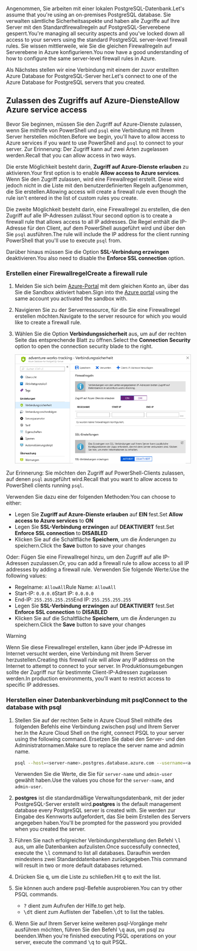 <span data-ttu-id="5f056-101">Angenommen, Sie arbeiten mit einer lokalen PostgreSQL-Datenbank.</span><span class="sxs-lookup"><span data-stu-id="5f056-101">Let's assume that you're using an on-premises PostgreSQL database.</span></span> <span data-ttu-id="5f056-102">Sie verwalten sämtliche Sicherheitsaspekte und haben alle Zugriffe auf Ihre Server mit den Standardfirewallregeln auf PostgreSQL-Serverebene gesperrt.</span><span class="sxs-lookup"><span data-stu-id="5f056-102">You're managing all security aspects and you've locked down all access to your servers using the standard PostgreSQL server-level firewall rules.</span></span> <span data-ttu-id="5f056-103">Sie wissen mittlerweile, wie Sie die gleichen Firewallregeln auf Serverebene in Azure konfigurieren.</span><span class="sxs-lookup"><span data-stu-id="5f056-103">You now have a good understanding of how to configure the same server-level firewall rules in Azure.</span></span>

<span data-ttu-id="5f056-104">Als Nächstes stellen wir eine Verbindung mit einem der zuvor erstellten Azure Database for PostgreSQL-Server her.</span><span class="sxs-lookup"><span data-stu-id="5f056-104">Let's connect to one of the Azure Database for PostgreSQL servers that you created.</span></span>

## <a name="allow-azure-service-access"></a><span data-ttu-id="5f056-105">Zulassen des Zugriffs auf Azure-Dienste</span><span class="sxs-lookup"><span data-stu-id="5f056-105">Allow Azure service access</span></span>

<span data-ttu-id="5f056-106">Bevor Sie beginnen, müssen Sie den Zugriff auf Azure-Dienste zulassen, wenn Sie mithilfe von PowerShell und `psql` eine Verbindung mit Ihrem Server herstellen möchten.</span><span class="sxs-lookup"><span data-stu-id="5f056-106">Before we begin, you'll have to allow access to Azure services if you want to use PowerShell and `psql` to connect to your server.</span></span> <span data-ttu-id="5f056-107">Zur Erinnerung: Der Zugriff kann auf zwei Arten zugelassen werden.</span><span class="sxs-lookup"><span data-stu-id="5f056-107">Recall that you can allow access in two ways.</span></span>

<span data-ttu-id="5f056-108">Die erste Möglichkeit besteht darin, **Zugriff auf Azure-Dienste erlauben** zu aktivieren.</span><span class="sxs-lookup"><span data-stu-id="5f056-108">Your first option is to enable **Allow access to Azure services**.</span></span> <span data-ttu-id="5f056-109">Wenn Sie den Zugriff zulassen, wird eine Firewallregel erstellt. Diese wird jedoch nicht in die Liste mit den benutzerdefinierten Regeln aufgenommen, die Sie erstellen.</span><span class="sxs-lookup"><span data-stu-id="5f056-109">Allowing access will create a firewall rule even though the rule isn't entered in the list of custom rules you create.</span></span>

<span data-ttu-id="5f056-110">Die zweite Möglichkeit besteht darin, eine Firewallregel zu erstellen, die den Zugriff auf alle IP-Adressen zulässt.</span><span class="sxs-lookup"><span data-stu-id="5f056-110">Your second option is to create a firewall rule that allows access to all IP addresses.</span></span> <span data-ttu-id="5f056-111">Die Regel enthält die IP-Adresse für den Client, auf dem PowerShell ausgeführt wird und über den Sie `psql` ausführen.</span><span class="sxs-lookup"><span data-stu-id="5f056-111">The rule will include the IP address for the client running PowerShell that you'll use to execute `psql` from.</span></span>

<span data-ttu-id="5f056-112">Darüber hinaus müssen Sie die Option **SSL-Verbindung erzwingen** deaktivieren.</span><span class="sxs-lookup"><span data-stu-id="5f056-112">You also need to disable the **Enforce SSL connection** option.</span></span>

### <a name="create-a-firewall-rule"></a><span data-ttu-id="5f056-113">Erstellen einer Firewallregel</span><span class="sxs-lookup"><span data-stu-id="5f056-113">Create a firewall rule</span></span>

1. <span data-ttu-id="5f056-114">Melden Sie sich beim [Azure-Portal](https://portal.azure.com/learn.docs.microsoft.com?azure-portal=true) mit dem gleichen Konto an, über das Sie die Sandbox aktiviert haben.</span><span class="sxs-lookup"><span data-stu-id="5f056-114">Sign into the [Azure portal](https://portal.azure.com/learn.docs.microsoft.com?azure-portal=true) using the same account you activated the sandbox with.</span></span>

1. <span data-ttu-id="5f056-115">Navigieren Sie zu der Serverressource, für die Sie eine Firewallregel erstellen möchten.</span><span class="sxs-lookup"><span data-stu-id="5f056-115">Navigate to the server resource for which you would like to create a firewall rule.</span></span>

1. <span data-ttu-id="5f056-116">Wählen Sie die Option **Verbindungssicherheit** aus, um auf der rechten Seite das entsprechende Blatt zu öffnen.</span><span class="sxs-lookup"><span data-stu-id="5f056-116">Select the **Connection Security** option to open the connection security blade to the right.</span></span>

    ![Screenshot des Azure-Portals mit Abschnitt „Verbindungssicherheit“ auf dem Ressourcenblatt „PostgreSQL-Datenbank“](../media/7-db-security-settings.png)

<span data-ttu-id="5f056-118">Zur Erinnerung: Sie möchten den Zugriff auf PowerShell-Clients zulassen, auf denen `psql` ausgeführt wird.</span><span class="sxs-lookup"><span data-stu-id="5f056-118">Recall that you want to allow access to PowerShell clients running `psql`.</span></span>

<span data-ttu-id="5f056-119">Verwenden Sie dazu eine der folgenden Methoden:</span><span class="sxs-lookup"><span data-stu-id="5f056-119">You can choose to either:</span></span>

- <span data-ttu-id="5f056-120">Legen Sie **Zugriff auf Azure-Dienste erlauben** auf **EIN** fest.</span><span class="sxs-lookup"><span data-stu-id="5f056-120">Set **Allow access to Azure services** to **ON**</span></span>
- <span data-ttu-id="5f056-121">Legen Sie **SSL-Verbindung erzwingen** auf **DEAKTIVIERT** fest.</span><span class="sxs-lookup"><span data-stu-id="5f056-121">Set **Enforce SSL connection** to **DISABLED**</span></span>
- <span data-ttu-id="5f056-122">Klicken Sie auf die Schaltfläche **Speichern**, um die Änderungen zu speichern.</span><span class="sxs-lookup"><span data-stu-id="5f056-122">Click the **Save** button to save your changes</span></span>

<span data-ttu-id="5f056-123">Oder: Fügen Sie eine Firewallregel hinzu, um den Zugriff auf alle IP-Adressen zuzulassen.</span><span class="sxs-lookup"><span data-stu-id="5f056-123">Or, you can add a firewall rule to allow access to all IP addresses by adding a firewall rule.</span></span> <span data-ttu-id="5f056-124">Verwenden Sie folgende Werte:</span><span class="sxs-lookup"><span data-stu-id="5f056-124">Use the following values:</span></span>

- <span data-ttu-id="5f056-125">Regelname: `AllowAll`</span><span class="sxs-lookup"><span data-stu-id="5f056-125">Rule Name: `AllowAll`</span></span>
- <span data-ttu-id="5f056-126">Start-IP: `0.0.0.0`</span><span class="sxs-lookup"><span data-stu-id="5f056-126">Start IP: `0.0.0.0`</span></span>
- <span data-ttu-id="5f056-127">End-IP: `255.255.255.255`</span><span class="sxs-lookup"><span data-stu-id="5f056-127">End IP: `255.255.255.255`</span></span>
- <span data-ttu-id="5f056-128">Legen Sie **SSL-Verbindung erzwingen** auf **DEAKTIVIERT** fest.</span><span class="sxs-lookup"><span data-stu-id="5f056-128">Set **Enforce SSL connection** to **DISABLED**</span></span>
- <span data-ttu-id="5f056-129">Klicken Sie auf die Schaltfläche **Speichern**, um die Änderungen zu speichern.</span><span class="sxs-lookup"><span data-stu-id="5f056-129">Click the **Save** button to save your changes</span></span>

> [!Warning]
> <span data-ttu-id="5f056-130">Wenn Sie diese Firewallregel erstellen, kann über jede IP-Adresse im Internet versucht werden, eine Verbindung mit Ihrem Server herzustellen.</span><span class="sxs-lookup"><span data-stu-id="5f056-130">Creating this firewall rule will allow any IP address on the Internet to attempt to connect to your server.</span></span> <span data-ttu-id="5f056-131">In Produktionsumgebungen sollte der Zugriff nur für bestimmte Client-IP-Adressen zugelassen werden.</span><span class="sxs-lookup"><span data-stu-id="5f056-131">In production environments, you'll want to restrict access to specific IP addresses.</span></span>

### <a name="connect-to-the-database-with-psql"></a><span data-ttu-id="5f056-132">Herstellen einer Datenbankverbindung mit psql</span><span class="sxs-lookup"><span data-stu-id="5f056-132">Connect to the database with psql</span></span>

1. <span data-ttu-id="5f056-133">Stellen Sie auf der rechten Seite in Azure Cloud Shell mithilfe des folgenden Befehls eine Verbindung zwischen psql und Ihrem Server her.</span><span class="sxs-lookup"><span data-stu-id="5f056-133">In the Azure Cloud Shell on the right, connect PSQL to your server using the following command.</span></span> <span data-ttu-id="5f056-134">Ersetzen Sie dabei den Server- und den Administratornamen.</span><span class="sxs-lookup"><span data-stu-id="5f056-134">Make sure to replace the server name and admin name.</span></span>

    ```bash
    psql --host=<server-name>.postgres.database.azure.com --username=<admin-user>@<server-name> --dbname=postgres
    ```

    <span data-ttu-id="5f056-135">Verwenden Sie die Werte, die Sie für `server-name` und `admin-user` gewählt haben.</span><span class="sxs-lookup"><span data-stu-id="5f056-135">Use the values you chose for the `server-name`, and `admin-user`.</span></span>

1. <span data-ttu-id="5f056-136">**postgres** ist die standardmäßige Verwaltungsdatenbank, mit der jeder PostgreSQL-Server erstellt wird.</span><span class="sxs-lookup"><span data-stu-id="5f056-136">**postgres** is the default management database every PostgreSQL server is created with.</span></span> <span data-ttu-id="5f056-137">Sie werden zur Eingabe des Kennworts aufgefordert, das Sie beim Erstellen des Servers angegeben haben.</span><span class="sxs-lookup"><span data-stu-id="5f056-137">You'll be prompted for the password you provided when you created the server.</span></span>

1. <span data-ttu-id="5f056-138">Führen Sie nach erfolgreicher Verbindungsherstellung den Befehl <kbd>\l</kbd> aus, um alle Datenbanken aufzulisten.</span><span class="sxs-lookup"><span data-stu-id="5f056-138">Once successfully connected, execute the <kbd>\l</kbd> command to list all databases.</span></span> <span data-ttu-id="5f056-139">Daraufhin werden mindestens zwei Standarddatenbanken zurückgegeben.</span><span class="sxs-lookup"><span data-stu-id="5f056-139">This command will result in two or more default databases returned.</span></span>

1. <span data-ttu-id="5f056-140">Drücken Sie <kbd>q</kbd>, um die Liste zu schließen.</span><span class="sxs-lookup"><span data-stu-id="5f056-140">Hit <kbd>q</kbd> to exit the list.</span></span>

1. <span data-ttu-id="5f056-141">Sie können auch andere psql-Befehle ausprobieren.</span><span class="sxs-lookup"><span data-stu-id="5f056-141">You can try other PSQL commands.</span></span>
    - <kbd>\?</kbd> <span data-ttu-id="5f056-142">dient zum Aufrufen der Hilfe.</span><span class="sxs-lookup"><span data-stu-id="5f056-142">to get help.</span></span>
    - <span data-ttu-id="5f056-143"><kbd>\dt</kbd> dient zum Auflisten der Tabellen.</span><span class="sxs-lookup"><span data-stu-id="5f056-143"><kbd>\dt</kbd> to list the tables.</span></span>

1. <span data-ttu-id="5f056-144">Wenn Sie auf Ihrem Server keine weiteren psql-Vorgänge mehr ausführen möchten, führen Sie den Befehl <kbd>\q</kbd> aus, um psql zu beenden.</span><span class="sxs-lookup"><span data-stu-id="5f056-144">When you're finished executing PSQL operations on your server, execute the command <kbd>\q</kbd> to quit PSQL.</span></span>

